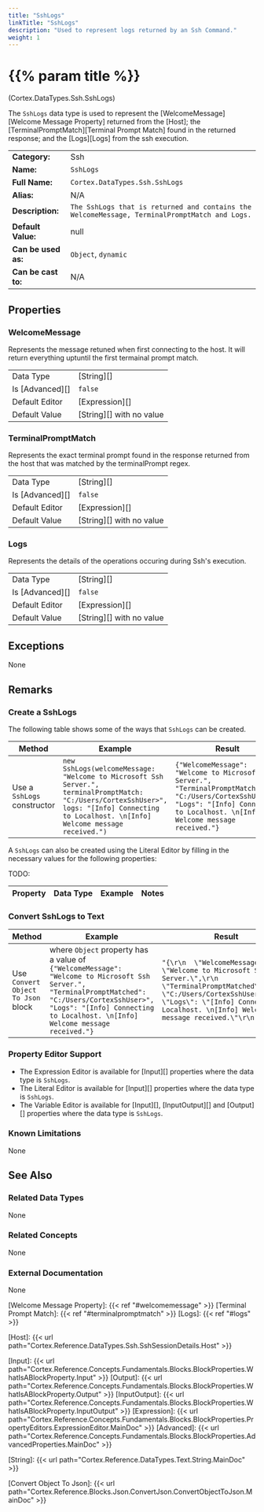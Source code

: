 ```yaml
---
title: "SshLogs"
linkTitle: "SshLogs"
description: "Used to represent logs returned by an Ssh Command."
weight: 1
---
```


# {{% param title %}}

<p class="namespace">(Cortex.DataTypes.Ssh.SshLogs)</p>

The `SshLogs` data type is used to represent the [WelcomeMessage][Welcome Message Property] returned from the [Host]; the [TerminalPromptMatch][Terminal Prompt Match] found in the returned response; and the [Logs][Logs] from the ssh execution.

| | |
|-|-|
| **Category:**          | Ssh |
| **Name:**              | `SshLogs`                                      |
| **Full Name:**         | `Cortex.DataTypes.Ssh.SshLogs`         |
| **Alias:**             | N/A                                                    |
| **Description:**       | `The SshLogs that is returned and contains the WelcomeMessage, TerminalPromptMatch and Logs.` |
| **Default Value:**     | null                                                   |
| **Can be used as:**    | `Object`, `dynamic`                 |
| **Can be cast to:**    | N/A                                                    |

## Properties

### WelcomeMessage

Represents the message retuned when first connecting to the host. It will return everything uptuntil the first termainal prompt match.

| | |
|--------------------|---------------------------|
| Data Type | [String][] |
| Is [Advanced][] | `false` |
| Default Editor | [Expression][] |
| Default Value | [String][] with no value |

### TerminalPromptMatch

Represents the exact terminal prompt found in the response returned from the host that was matched by the terminalPrompt regex.

| | |
|--------------------|---------------------------|
| Data Type | [String][] |
| Is [Advanced][] | `false` |
| Default Editor | [Expression][] |
| Default Value | [String][] with no value |

### Logs

Represents the details of the operations occuring during Ssh's execution.

| | |
|--------------------|---------------------------|
| Data Type | [String][] |
| Is [Advanced][] | `false` |
| Default Editor | [Expression][] |
| Default Value | [String][] with no value |

## Exceptions

None

## Remarks

### Create a SshLogs

The following table shows some of the ways that `SshLogs` can be created.

| Method | Example | Result | Editor&nbsp;Support | Notes |
|-|-|-|-|-|
| Use a `SshLogs` constructor | `new SshLogs(welcomeMessage: "Welcome to Microsoft Ssh Server.", terminalPromptMatch: "C:/Users/CortexSshUser>", logs: "[Info] Connecting to Localhost. \n[Info] Welcome message received.")` | `{"WelcomeMessage": "Welcome to Microsoft Ssh Server.", "TerminalPromptMatched": "C:/Users/CortexSshUser>", "Logs": "[Info] Connecting to Localhost. \n[Info] Welcome message received."}` | Expression |  |

A `SshLogs` can also be created using the Literal Editor by filling in the necessary values for the following properties:

TODO:

| Property | Data Type | Example | Notes |
|-|-|-|-|

### Convert SshLogs to Text

| Method | Example | Result | Editor&nbsp;Support | Notes |
|-|-|-|-|-|
| Use `Convert Object To Json` block | where `Object` property has a value of `{"WelcomeMessage": "Welcome to Microsoft Ssh Server.", "TerminalPromptMatched": "C:/Users/CortexSshUser>", "Logs": "[Info] Connecting to Localhost. \n[Info] Welcome message received."}` | `"{\r\n  \"WelcomeMessage\": \"Welcome to Microsoft Ssh Server.\",\r\n    \"TerminalPromptMatched\": \"C:/Users/CortexSshUser>\",\r\n    \"Logs\": \"[Info] Connecting to Localhost. \n[Info] Welcome message received.\"\r\n  }"` | N/A  | See [Convert Object To Json][] |

### Property Editor Support

- The Expression Editor is available for [Input][] properties where the data type is `SshLogs`.
- The Literal Editor is available for [Input][] properties where the data type is `SshLogs`.
- The Variable Editor is available for [Input][], [InputOutput][] and [Output][] properties where the data type is `SshLogs`.

### Known Limitations

None

## See Also

### Related Data Types

None

### Related Concepts

None

### External Documentation

None

[Welcome Message Property]: {{< ref "#welcomemessage" >}}
[Terminal Prompt Match]: {{< ref "#terminalpromptmatch" >}}
[Logs]: {{< ref "#logs" >}}

[Host]: {{< url path="Cortex.Reference.DataTypes.Ssh.SshSessionDetails.Host" >}}

[Input]: {{< url path="Cortex.Reference.Concepts.Fundamentals.Blocks.BlockProperties.WhatIsABlockProperty.Input" >}}
[Output]: {{< url path="Cortex.Reference.Concepts.Fundamentals.Blocks.BlockProperties.WhatIsABlockProperty.Output" >}}
[InputOutput]: {{< url path="Cortex.Reference.Concepts.Fundamentals.Blocks.BlockProperties.WhatIsABlockProperty.InputOutput" >}}
[Expression]: {{< url path="Cortex.Reference.Concepts.Fundamentals.Blocks.BlockProperties.PropertyEditors.ExpressionEditor.MainDoc" >}}
[Advanced]: {{< url path="Cortex.Reference.Concepts.Fundamentals.Blocks.BlockProperties.AdvancedProperties.MainDoc" >}}

[String]: {{< url path="Cortex.Reference.DataTypes.Text.String.MainDoc" >}}

[Convert Object To Json]: {{< url path="Cortex.Reference.Blocks.Json.ConvertJson.ConvertObjectToJson.MainDoc" >}}
